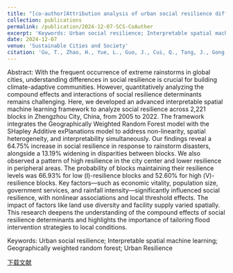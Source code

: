 ```yaml
---
title: "[co-author]Attribution analysis of urban social resilience differences under rainstorm disaster impact: Insights from interpretable spatial machine learning framework"
collection: publications
permalink: /publication/2024-12-07-SCS-CoAuther
excerpt: 'Keywords: Urban social resilience; Interpretable spatial machine learning; Geographically weighted random forest; Urban Resilience'
date: 2024-12-07
venue: 'Sustainable Cities and Society'
citation: 'Gu, T., Zhao, H., Yue, L., Guo, J., Cui, Q., Tang, J., Gong, Z., Zhao, P., 2024. Attribution analysis of urban social resilience differences under rainstorm disaster impact: Insights from interpretable spatial machine learning framework. Sustainable Cities and Society 106029. https://doi.org/10.1016/j.scs.2024.106029'
---
```

Abstract: With the frequent occurrence of extreme rainstorms in global cities, understanding differences in social resilience is crucial for building climate-adaptive communities. However, quantitatively analyzing the compound effects and interactions of social resilience determinants remains challenging. Here, we developed an advanced interpretable spatial machine learning framework to analyze social resilience across 2,221 blocks in Zhengzhou City, China, from 2005 to 2022. The framework integrates the Geographically Weighted Random Forest model with the SHapley Additive exPlanations model to address non-linearity, spatial heterogeneity, and interpretability simultaneously. Our findings reveal a 64.75% increase in social resilience in response to rainstorm disasters, alongside a 13.19% widening in disparities between blocks. We also observed a pattern of high resilience in the city center and lower resilience in peripheral areas. The probability of blocks maintaining their resilience levels was 66.93% for low (Ⅰ)-resilience blocks and 52.60% for high (Ⅴ)-resilience blocks. Key factors—such as economic vitality, population size, government services, and rainfall intensity—significantly influenced social resilience, with nonlinear associations and local threshold effects. The impact of factors like land use diversity and facility supply varied spatially. This research deepens the understanding of the compound effects of social resilience determinants and highlights the importance of tailoring flood intervention strategies to local conditions.

Keywords: Urban social resilience; Interpretable spatial machine learning; Geographically weighted random forest; Urban Resilience

[下载文献](https://doi.org/10.1016/j.scs.2024.106029)
